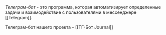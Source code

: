 *Телеграм-бот* - это программа, которая автоматизирует определенные задачи и взаимодействие с пользователями в мессенджере [[Telegram]].

Телеграм-бот нашего проекта - [[ТГ-Бот Journal]]